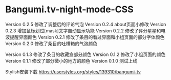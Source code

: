# Bangumi.tv-night-mode-CSS
Version 0.2.5 修改了调整后的评论气泡
Version 0.2.4 about页面小修改
Version 0.2.3 增加鼠标划过[mask]文字自动显示功能
Version 0.2.2 修改了评分星星和电波提醒界面颜色
Version 0.2.1 修改了条目的看过界面和小组页面的部分字体颜色
Version 0.2.0 修改了条目的吐槽箱的气泡颜色

Version 0.1.3 修改了条目的收藏盒部分颜色
Version 0.1.2 修改了小组页面的颜色
Version 0.1.1 修改了部分微小的地方的颜色
Version 0.1.0 测试上线

Stylish安装下载
https://userstyles.org/styles/139310/bangumi-tv
